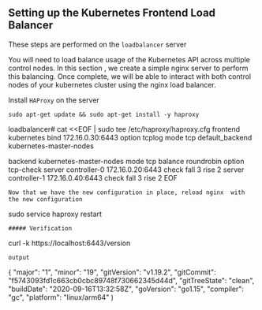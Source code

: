 ## Setting up the Kubernetes Frontend Load Balancer

These steps are performed on the `loadbalancer` server

You will need to load balance usage of the Kubernetes API across multiple control nodes. In this section , we create a simple nginx server to perform this balancing. Once complete, we will be able to interact with both
control nodes of your kubernetes cluster using the nginx load balancer.

Install `HAProxy` on the server
```
sudo apt-get update && sudo apt-get install -y haproxy
```

loadbalancer# cat <<EOF | sudo tee /etc/haproxy/haproxy.cfg 
frontend kubernetes
    bind 172.16.0.30:6443
    option tcplog
    mode tcp
    default_backend kubernetes-master-nodes

backend kubernetes-master-nodes
    mode tcp
    balance roundrobin
    option tcp-check
    server controller-0 172.16.0.20:6443 check fall 3 rise 2
    server controller-1 172.16.0.40:6443 check fall 3 rise 2
EOF
```
Now that we have the new configuration in place, reload nginx  with the new configuration
```
sudo service haproxy restart
```
##### Verification
```
curl -k https://localhost:6443/version
```
output
```
{
  "major": "1",
  "minor": "19",
  "gitVersion": "v1.19.2",
  "gitCommit": "f5743093fd1c663cb0cbc89748f730662345d44d",
  "gitTreeState": "clean",
  "buildDate": "2020-09-16T13:32:58Z",
  "goVersion": "go1.15",
  "compiler": "gc",
  "platform": "linux/arm64"
 )
```
